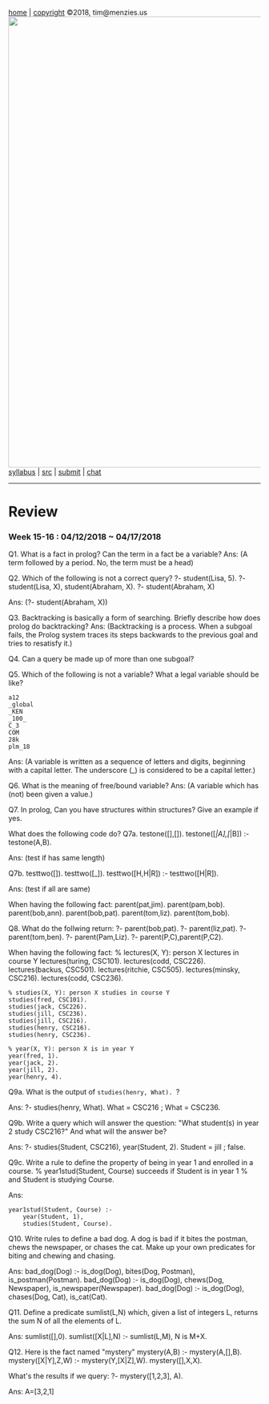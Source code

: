 [home](http://tiny.cc/plm18) |
[copyright](https://github.com/txt/plm18/blob/master/LICENSE.md) &copy;2018, tim&commat;menzies.us
<br>
[<img width=900 src="https://raw.githubusercontent.com/txt/plm18/master/img/banner.png">](http://tiny.cc/plm18)<br>
[syllabus](https://github.com/txt/plm18/blob/master/doc/syllabus.md) |
[src](https://github.com/txt/plm18/tree/master/src) |
[submit](http://tiny.cc/plm18give) |
[chat](https://plm18.slack.com/)


______



# Review

### Week 15-16 : 04/12/2018 ~ 04/17/2018

Q1. What is a fact in prolog? Can the term in a fact be a variable?
Ans: (A term followed by a period. No, the term must be a head)


Q2. Which of the following is not a correct query?
	?- student(Lisa, 5). 
	?- student(Lisa, X), student(Abraham, X). 
	?- student(Abraham, X) 
	
Ans: (?- student(Abraham, X))


Q3. Backtracking is basically a form of searching. Briefly describe how does prolog do backtracking?
Ans: (Backtracking is a process. When a subgoal fails, the Prolog system traces its steps backwards to the previous goal and tries to resatisfy it.)

Q4. Can a query be made up of more than one subgoal?


Q5. Which of the following is not a variable? What a legal variable should be like?

	a12
	_global
	_KEN
	_100_
	C_3
	COM
	28k
	plm_18
	
Ans: (A variable is written as a sequence of letters and digits, beginning with a capital letter. The underscore (_) is considered to be a capital letter.)
	
Q6. What is the meaning of free/bound variable?
Ans: (A variable which has (not) been given a value.)

Q7. In prolog, Can you have structures within structures? Give an example if yes.

What does the following code do?
Q7a.
    testone([],[]).
    testone([_|A],[_|B]) :- testone(A,B).
	
Ans: (test if has same length)

Q7b.
    testtwo([]).
    testtwo([_]).
    testtwo([H,H|R]) :- testtwo([H|R]).	
	
Ans: (test if all are same)


When having the following fact:
	parent(pat,jim). 
	parent(pam,bob). 
	parent(bob,ann). 
	parent(bob,pat). 
	parent(tom,liz). 
	parent(tom,bob). 
	
Q8. What do the follwing return:
	?- parent(bob,pat).
	?- parent(liz,pat).
	?- parent(tom,ben).
	?- parent(Pam,Liz).
	?- parent(P,C),parent(P,C2).
	
	
When having the following fact:
	% lectures(X, Y): person X lectures in course Y
	lectures(turing, CSC101).
	lectures(codd, CSC226).
	lectures(backus, CSC501).
	lectures(ritchie, CSC505).
	lectures(minsky, CSC216).
	lectures(codd, CSC236).

	% studies(X, Y): person X studies in course Y
	studies(fred, CSC101).
	studies(jack, CSC226).
	studies(jill, CSC236).
	studies(jill, CSC216).
	studies(henry, CSC216).
	studies(henry, CSC236).

	% year(X, Y): person X is in year Y
	year(fred, 1).
	year(jack, 2).
	year(jill, 2).
	year(henry, 4).
	
Q9a. What is the output of `studies(henry, What). `?

Ans: 
	?- studies(henry, What).
	What = CSC216 ;
	What = CSC236.
	
Q9b. Write a query which will answer the question: "What student(s) in year 2 study CSC216?" And what will the answer be?

Ans: 
	?- studies(Student, CSC216), year(Student, 2).
	Student = jill ;
	false.
	
Q9c. Write a rule to define the property of being in year 1 and enrolled in a course.
	% year1stud(Student, Course) succeeds if Student is in year 1
	% and Student is studying Course.

Ans: 
	
	year1stud(Student, Course) :-
		year(Student, 1),
		studies(Student, Course).	

		
Q10. Write rules to define a bad dog. A dog is bad if it bites the postman, chews the newspaper, or chases the cat. Make up your own predicates for biting and chewing and chasing.

Ans: 
	bad_dog(Dog) :-
		is_dog(Dog),
		bites(Dog, Postman),
		is_postman(Postman).
	bad_dog(Dog) :-
		is_dog(Dog),
		chews(Dog, Newspaper),
		is_newspaper(Newspaper).
	bad_dog(Dog) :-
		is_dog(Dog),
		chases(Dog, Cat),
		is_cat(Cat).
		
Q11. Define a predicate sumlist(L,N) which, given a list of integers L, returns the sum N of all the elements of L.

Ans: 
	sumlist([],0).
	sumlist([X|L],N) :- sumlist(L,M), N is M+X.
   
   
Q12. Here is the fact named "mystery"
	mystery(A,B) :- 
	mystery(A,[],B).
	mystery([X|Y],Z,W) :- 
	mystery(Y,[X|Z],W).
	mystery([],X,X).

What's the results if we query:
	?- mystery([1,2,3], A).

Ans: 
	A=[3,2,1]
